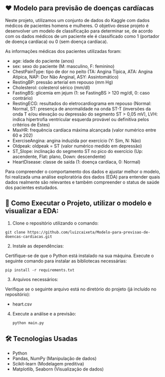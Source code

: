 ## ❤ Modelo para previsão de doenças cardíacas

Neste projeto, utilizamos um conjunto de dados do Kaggle com dados médicos de pacientes homens e mulheres. O objetivo desse projeto é desenvolver um modelo de classificação para determinar se, de acordo com os dados médicos de um paciente ele é classificado como 1 (portador de doença cardíaca) ou 0 (sem doença cardíaca).

As informações médicas dos pacientes utilizadas foram:

+ age: idade do paciente (anos)
+ sex: sexo do paciente (M: masculino, F: feminino)
+ ChestPainType: tipo de dor no peito (TA: Angina Típica, ATA: Angina Atípica, NAP: Dor Não Anginal, ASY: Assintomático)
+ RestingBP: pressão arterial em repouso (mm Hg)
+ Cholesterol: colesterol sérico (mm/dl)
+ FastingBS: glicemia em jejum (1: se FastingBS > 120 mg/dl, 0: caso contrário)
+ RestingECG: resultados do eletrocardiograma em repouso (Normal: Normal, ST: presença de anormalidade na onda ST-T (inversões da onda T e/ou elevação ou depressão do segmento ST > 0,05 mV), LVH: indica hipertrofia ventricular esquerda provável ou definitiva pelos critérios de Estes)
+ MaxHR: frequência cardíaca máxima alcançada (valor numérico entre 60 e 202)
+ ExerciseAngina: angina induzida por exercício (Y: Sim, N: Não)
+ Oldpeak: oldpeak = ST (valor numérico medido em depressão)
+ ST_Slope: inclinação do segmento ST no pico do exercício (Up: ascendente, Flat: plano, Down: descendente)
+ HeartDisease: classe de saída (1: doença cardíaca, 0: Normal)

Para compreender o comportamento dos dados e ajustar melhor o modelo, foi realizada uma análise exploratória dos dados (EDA) para entender quais dados realmente são relevantes e também compreender o status de saúde dos pacientes estudados.

## 🚀 Como Executar o Projeto, utilizar o modelo e visualizar a EDA:

1. Clone o repositório utilizando o comando:
   
```git clone https://github.com/luizcaixeta/Modelo-para-previsao-de-doencas-cardiacas.git```

2. Instale as dependências:

Certifique-se de que o Python está instalado na sua máquina. Execute o seguinte comando para instalar as bibliotecas necessárias:

```pip install -r requirements.txt``` 

3. Arquivos necessários:

Verifique se o seguinte arquivo está no diretório do projeto (já incluído no repositório):

+ heart.csv

4. Execute a análise e a previsão:

   ```python main.py```

## 🛠️  Tecnologias Usadas

+ Python
+ Pandas, NumPy (Manipulação de dados)
+ Scikit-learn (Modelagem preditiva)
+ Matplotlib, Seaborn (Visualização de dados)
